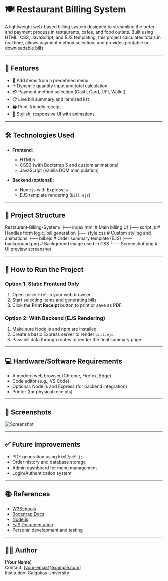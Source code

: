 # 🍽️ Restaurant Billing System

A lightweight web-based billing system designed to streamline the order and payment process in restaurants, cafes, and food outlets. Built using HTML, CSS, JavaScript, and EJS templating, this project calculates totals in real time, allows payment method selection, and provides printable or downloadable bills.

---

## 📌 Features

- 🧾 Add items from a predefined menu
- ➕ Dynamic quantity input and total calculation
- 💳 Payment method selection (Cash, Card, UPI, Wallet)
- 📋 Live bill summary and itemized list
- 🖨️ Print-friendly receipt
- 🎨 Stylish, responsive UI with animations

---

## 🛠️ Technologies Used

- **Frontend**:  
  - HTML5  
  - CSS3 (with Bootstrap 5 and custom animations)  
  - JavaScript (vanilla DOM manipulation)

- **Backend (optional)**:  
  - Node.js with Express.js  
  - EJS template rendering (`bill.ejs`)

---

## 📁 Project Structure
Restaurant-Billing-System/
├── index.html # Main billing UI
├── script.js # Handles form logic, bill generation
├── style.css # Custom styling and animations
├── bill.ejs # Order summary template (EJS)
├── background.png # Background image used in CSS
└── Screenshot.png # UI preview screenshot

---

## 🚀 How to Run the Project

### Option 1: Static Frontend Only

1. Open `index.html` in your web browser.
2. Start selecting items and generating bills.
3. Click the **Print Receipt** button to print or save as PDF.

### Option 2: With Backend (EJS Rendering)

1. Make sure Node.js and npm are installed.
2. Create a basic Express server to render `bill.ejs`.
3. Pass bill data through routes to render the final summary page.

---

## 💻 Hardware/Software Requirements

- A modern web browser (Chrome, Firefox, Edge)
- Code editor (e.g., VS Code)
- Optional: Node.js and Express (for backend integration)
- Printer (for physical receipts)

---

## 📸 Screenshots

![Screenshot](Screenshot.png)

---

## ✅ Future Improvements

- PDF generation using `html2pdf.js`
- Order history and database storage
- Admin dashboard for menu management
- Login/Authentication system

---

## 📚 References

- [W3Schools](https://www.w3schools.com/)
- [Bootstrap Docs](https://getbootstrap.com/)
- [Node.js](https://nodejs.org/)
- [EJS Documentation](https://ejs.co/)
- Personal development and testing

---

## 🧑‍💻 Author

**[Your Name]**  
Contact: [your-email@example.com]  
Institution: Galgotias University  

